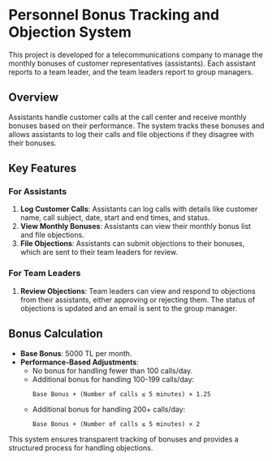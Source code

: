 # Personnel Bonus Tracking and Objection System

This project is developed for a telecommunications company to manage the monthly bonuses of customer representatives (assistants). Each assistant reports to a team leader, and the team leaders report to group managers.

## Overview

Assistants handle customer calls at the call center and receive monthly bonuses based on their performance. The system tracks these bonuses and allows assistants to log their calls and file objections if they disagree with their bonuses.

## Key Features

### For Assistants
1. **Log Customer Calls**: Assistants can log calls with details like customer name, call subject, date, start and end times, and status.
2. **View Monthly Bonuses**: Assistants can view their monthly bonus list and file objections.
3. **File Objections**: Assistants can submit objections to their bonuses, which are sent to their team leaders for review.

### For Team Leaders
1. **Review Objections**: Team leaders can view and respond to objections from their assistants, either approving or rejecting them. The status of objections is updated and an email is sent to the group manager.

## Bonus Calculation

- **Base Bonus**: 5000 TL per month.
- **Performance-Based Adjustments**:
  - No bonus for handling fewer than 100 calls/day.
  - Additional bonus for handling 100-199 calls/day:
    ```
    Base Bonus + (Number of calls ≤ 5 minutes) × 1.25
    ```
  - Additional bonus for handling 200+ calls/day:
    ```
    Base Bonus + (Number of calls ≤ 5 minutes) × 2
    ```

This system ensures transparent tracking of bonuses and provides a structured process for handling objections.
